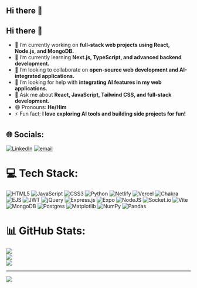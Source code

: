 ## Hi there 👋

<!--
**masstamilan555/masstamilan555** is a ✨ _special_ ✨ repository because its `README.md` (this file) appears on your GitHub profile.

Here are some ideas to get you started:


-->
## Hi there 👋  

- 🔭 I’m currently working on **full-stack web projects using React, Node.js, and MongoDB.**  
- 🌱 I’m currently learning **Next.js, TypeScript, and advanced backend development.**  
- 👯 I’m looking to collaborate on **open-source web development and AI-integrated applications.**  
- 🤔 I’m looking for help with **integrating AI features in my web applications.**  
- 💬 Ask me about **React, JavaScript, Tailwind CSS, and full-stack development.**  
- 😄 Pronouns: **He/Him**  
- ⚡ Fun fact: **I love exploring AI tools and building side projects for fun!**  

## 🌐 Socials:
[![LinkedIn](https://img.shields.io/badge/LinkedIn-%230077B5.svg?logo=linkedin&logoColor=white)](https://linkedin.com/in/https://www.linkedin.com/in/tamilarasu55/) [![email](https://img.shields.io/badge/Email-D14836?logo=gmail&logoColor=white)](mailto:arasut075@gmail.com) 

# 💻 Tech Stack:
![HTML5](https://img.shields.io/badge/html5-%23E34F26.svg?style=for-the-badge&logo=html5&logoColor=white) ![JavaScript](https://img.shields.io/badge/javascript-%23323330.svg?style=for-the-badge&logo=javascript&logoColor=%23F7DF1E) ![CSS3](https://img.shields.io/badge/css3-%231572B6.svg?style=for-the-badge&logo=css3&logoColor=white) ![Python](https://img.shields.io/badge/python-3670A0?style=for-the-badge&logo=python&logoColor=ffdd54) ![Netlify](https://img.shields.io/badge/netlify-%23000000.svg?style=for-the-badge&logo=netlify&logoColor=#00C7B7) ![Vercel](https://img.shields.io/badge/vercel-%23000000.svg?style=for-the-badge&logo=vercel&logoColor=white) ![Chakra](https://img.shields.io/badge/chakra-%234ED1C5.svg?style=for-the-badge&logo=chakraui&logoColor=white) ![EJS](https://img.shields.io/badge/ejs-%23B4CA65.svg?style=for-the-badge&logo=ejs&logoColor=black) ![JWT](https://img.shields.io/badge/JWT-black?style=for-the-badge&logo=JSON%20web%20tokens) ![jQuery](https://img.shields.io/badge/jquery-%230769AD.svg?style=for-the-badge&logo=jquery&logoColor=white) ![Express.js](https://img.shields.io/badge/express.js-%23404d59.svg?style=for-the-badge&logo=express&logoColor=%2361DAFB) ![Expo](https://img.shields.io/badge/expo-1C1E24?style=for-the-badge&logo=expo&logoColor=#D04A37) ![NodeJS](https://img.shields.io/badge/node.js-6DA55F?style=for-the-badge&logo=node.js&logoColor=white) ![Socket.io](https://img.shields.io/badge/Socket.io-black?style=for-the-badge&logo=socket.io&badgeColor=010101) ![Vite](https://img.shields.io/badge/vite-%23646CFF.svg?style=for-the-badge&logo=vite&logoColor=white) ![MongoDB](https://img.shields.io/badge/MongoDB-%234ea94b.svg?style=for-the-badge&logo=mongodb&logoColor=white) ![Postgres](https://img.shields.io/badge/postgres-%23316192.svg?style=for-the-badge&logo=postgresql&logoColor=white) ![Matplotlib](https://img.shields.io/badge/Matplotlib-%23ffffff.svg?style=for-the-badge&logo=Matplotlib&logoColor=black) ![NumPy](https://img.shields.io/badge/numpy-%23013243.svg?style=for-the-badge&logo=numpy&logoColor=white) ![Pandas](https://img.shields.io/badge/pandas-%23150458.svg?style=for-the-badge&logo=pandas&logoColor=white)
# 📊 GitHub Stats:
![](https://github-readme-stats.vercel.app/api?username=masstamilan555&theme=dark&hide_border=false&include_all_commits=true&count_private=true)<br/>
![](https://github-readme-streak-stats.herokuapp.com/?user=masstamilan555&theme=dark&hide_border=false)<br/>
![](https://github-readme-stats.vercel.app/api/top-langs/?username=masstamilan555&theme=dark&hide_border=false&include_all_commits=true&count_private=true&layout=compact)

---
[![](https://visitcount.itsvg.in/api?id=masstamilan555&icon=0&color=0)](https://visitcount.itsvg.in)

<!-- Proudly created with GPRM ( https://gprm.itsvg.in ) -->
